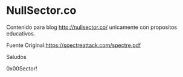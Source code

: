 # NullSector.co
Contenido para blog http://nullsector.co/ unicamente con propositos educativos.

Fuente Original:https://spectreattack.com/spectre.pdf

Saludos 

0x00Sector!
